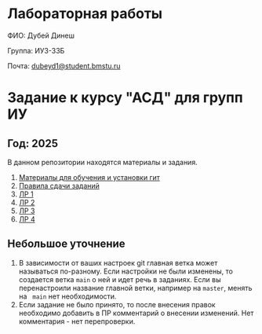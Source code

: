 # Лабораторная работы

ФИО: Дубей Динеш

Группа: ИУ3-33Б

Почта: dubeyd1@student.bmstu.ru

#
# Задание к курсу "АСД" для групп ИУ
## Год: 2025

В данном репозитории находятся материалы и задания.

1. [Материалы для обучения и установки гит](git-edu/edu-files.md)
2. [Правила сдачи заданий](lab/rules.md)
3. [ЛР 1](lab/lab1/README.md)
4. [ЛР 2](lab/lab2/README.md)
5. [ЛР 3](lab/lab3/README.md)
6. [ЛР 4](lab/lab4/README.md)

## Небольшое уточнение
1. В зависимости от ваших настроек git главная ветка может называться по-разному. Если настройки не были изменены, то создается ветка `main` о ней и идет речь в заданиях. Если вы перенастроили название главной ветки, например на `master`, менять на ` main` нет необходимости.
2. Если задание не было принято, то после внесения правок необходимо добавить в ПР комментарий о внесении изменений. Нет комментария - нет перепроверки.
